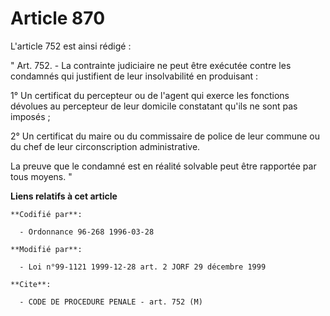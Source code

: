 # Article 870

L'article 752 est ainsi rédigé :

" Art. 752. - La contrainte judiciaire ne peut être exécutée contre les condamnés qui justifient de leur insolvabilité en
produisant :

1° Un certificat du percepteur ou de l'agent qui exerce les fonctions dévolues au percepteur de leur domicile constatant
qu'ils ne sont pas imposés ;

2° Un certificat du maire ou du commissaire de police de leur commune ou du chef de leur circonscription administrative.

La preuve que le condamné est en réalité solvable peut être rapportée par tous moyens. "

**Liens relatifs à cet article**

	**Codifié par**:

	  - Ordonnance 96-268 1996-03-28

	**Modifié par**:

	  - Loi n°99-1121 1999-12-28 art. 2 JORF 29 décembre 1999

	**Cite**:

	  - CODE DE PROCEDURE PENALE - art. 752 (M)
